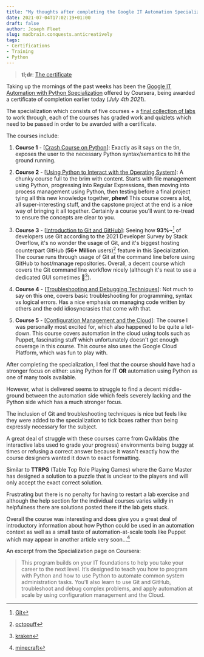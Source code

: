 ```yaml
---
title: "My thoughts after completing the Google IT Automation Specialization"
date: 2021-07-04T17:02:19+01:00
draft: false
author: Joseph Fleet
slug: madbrain.conquests.anticreatively
tags:
- Certifications
- Training
- Python
---
```


> **tl;dr**: [The certificate]

Taking up the mornings of the past weeks has been the [Google IT Automation with Python Specialization] offered by Coursera, being awarded a certificate of completion earlier today (*July 4th 2021*). 

The specialization which consists of five courses + a [final collection of labs](https://www.coursera.org/learn/automating-real-world-tasks-python) to work through, each of the courses has graded work and quizlets which need to be passed in order to be awarded with a certificate.

The courses include:

1. **Course 1** - [[Crash Course on Python]]: 
Exactly as it says on the tin, exposes the user to the necessary Python syntax/semantics to hit the ground running.

2. **Course 2** - [[Using Python to Interact with the Operating System]]:
A chunky course full to the brim with content.
Starts with file management using Python, progressing into Regular Expressions, then moving into process management using Python, then testing before a final project tying all this new knowledge together, **phew!**
This course covers a lot, all super-interesting stuff, and the capstone project at the end is a nice way of bringing it all together.
Certainly a course you'll want to re-tread to ensure the concepts are clear to you.

3. **Course 3** - [[Introduction to Git and GitHub]]:
Seeing how **93%~**[^1] of developers use Git according to the 2021 Developer Survey by Stack Overflow, it's no wonder the usage of Git, and it's biggest hosting counterpart GitHub (**56+ Million** users)[^2] feature in this Specialization.
The course runs through usage of Git at the command line before using GitHub to host/manage repositories.
Overall, a decent course which covers the Git command line workflow nicely (although it's neat to use a dedicated GUI sometimes 🦑[^3]).

4. **Course 4** - [[Troubleshooting and Debugging Techniques]]:
Not much to say on this one, covers basic troubleshooting for programming, syntax vs logical errors. Has a nice emphasis on managing code written by others and the odd idiosyncrasies that come with that. 

5. **Course 5** - [[Configuration Management and the Cloud]]:
The course I was personally most excited for, which also happened to be quite a let-down.
This course covers automation in the cloud using tools such as Puppet, fascinating stuff which unfortunately doesn't get enough coverage in this course.
This course also uses the Google Cloud Platform, which was fun to play with.

After completing the specialization, I feel that the course should have had a stronger focus on either: using Python for IT **OR** automation using Python as one of many tools available.

However, what is delivered seems to struggle to find a decent middle-ground between the automation side which feels severely lacking and the Python side which has a much stronger focus.

The inclusion of Git and troubleshooting techniques is nice but feels like they were added to the specialization to tick boxes rather than being expressly necessary for the subject.

A great deal of struggle with these courses came from Qwiklabs (the interactive labs used to grade your progress) environments being buggy at times or refusing a correct answer because it wasn't exactly how the course designers wanted it down to exact formatting.

Similar to **TTRPG** (Table Top Role Playing Games) where the Game Master has designed a solution to a puzzle that is unclear to the players and will only accept the exact correct solution.

Frustrating but there is no penalty for having to restart a lab exercise and although the help section for the individual courses varies wildly in helpfulness there are solutions posted there if the lab gets stuck.

Overall the course was interesting and does give you a great deal of introductory information about how Python could be used in an automation context as well as a small taste of automation-at-scale tools like Puppet which may appear in another article very soon...[^4]

An excerpt from the Specialization page on Coursera:
> This program builds on your IT foundations to help you take your career to the next level. 
> It’s designed to teach you how to program with Python and how to use Python to automate common system administration tasks. 
> You'll also learn to use Git and GitHub, troubleshoot and debug complex problems, and apply automation at scale by using configuration management and the Cloud.

[The certificate]: <https://coursera.org/share/3e3002e5251d0f20cc531b38d3d71786>
[Google IT Automation with Python Specialization]: <https://www.coursera.org/professional-certificates/google-it-automation>
[Crash Course on Python]: <https://www.coursera.org/learn/python-crash-course>
[Using Python to Interact with the Operating System]: <https://www.coursera.org/learn/python-operating-system>
[Introduction to Git and GitHub]: <https://www.coursera.org/learn/introduction-git-github>
[Troubleshooting and Debugging Techniques]: <https://www.coursera.org/learn/troubleshooting-debugging-techniques>
[Configuration Management and the Cloud]: <https://www.coursera.org/learn/configuration-management-cloud>

[^1]: [Git](https://insights.stackoverflow.com/survey/2021#technology-most-popular-technologies)
[^2]: [octopuff](https://octoverse.github.com/>)
[^3]: [kraken](https://www.gitkraken.com/)
[^4]: [minecraft](https://forge.puppet.com/modules/puppet/minecraft)